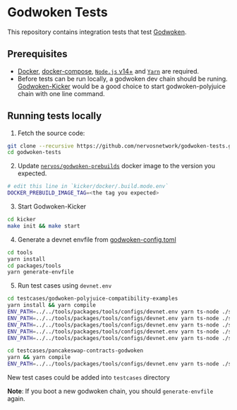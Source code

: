 # Godwoken Tests

This repository contains integration tests that test [Godwoken](https://github.com/nervosnetwork/godwoken).

## Prerequisites

* [Docker](https://docs.docker.com/get-docker/), [docker-compose](https://docs.docker.com/compose/install/), [`Node.js` v14+](https://nodejs.org) and [`Yarn`](https://yarnpkg.com) are required.
* Before tests can be run locally, a godwoken dev chain should be runing.
[Godwoken-Kicker](https://github.com/RetricSu/godwoken-kicker) would be a good choice to start godwoken-polyjuice chain with one line command.

## Running tests locally

1. Fetch the source code:
```sh
git clone --recursive https://github.com/nervosnetwork/godwoken-tests.git
cd godwoken-tests
```

2. Update [`nervos/godwoken-prebuilds`](https://hub.docker.com/r/nervos/godwoken-prebuilds/tags?page=1&ordering=last_updated) docker image to the version you expected.
```sh
# edit this line in `kicker/docker/.build.mode.env`
DOCKER_PREBUILD_IMAGE_TAG=<the tag you expected>
```

3. Start Godwoken-Kicker
```sh
cd kicker
make init && make start
```

4. Generate a devnet envfile from [godwoken-config.toml](kicker/workspace/config.toml)
```sh
cd tools
yarn install
cd packages/tools
yarn generate-envfile
```

5. Run test cases using `devnet.env`
```sh
cd testcases/godwoken-polyjuice-compatibility-examples
yarn install && yarn compile
ENV_PATH=../../tools/packages/tools/configs/devnet.env yarn ts-node ./scripts/box-proxy.ts
ENV_PATH=../../tools/packages/tools/configs/devnet.env yarn ts-node ./scripts/multi-sign-wallet.ts
ENV_PATH=../../tools/packages/tools/configs/devnet.env yarn ts-node ./scripts/multicall.ts
ENV_PATH=../../tools/packages/tools/configs/devnet.env yarn ts-node ./scripts/create2.ts
ENV_PATH=../../tools/packages/tools/configs/devnet.env yarn ts-node ./scripts/stable-swap-3-pool.ts

cd testcases/pancakeswap-contracts-godwoken
yarn && yarn compile
ENV_PATH=../../tools/packages/tools/configs/devnet.env yarn ts-node ./scripts/deploy.ts
```

New test cases could be added into `testcases` directory

**Note**: If you boot a new godwoken chain, you should `generate-envfile` again.

